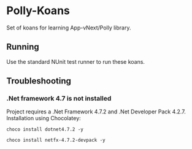 # Polly-Koans
Set of koans for learning App-vNext/Polly library.

## Running
Use the standard NUnit test runner to run these koans.

## Troubleshooting

### .Net framework 4.7  is not installed
Project requires a .Net Framework 4.7.2 and .Net Developer Pack 4.2.7. Installation using Chocolatey:

`choco install dotnet4.7.2 -y`

`choco install netfx-4.7.2-devpack -y`